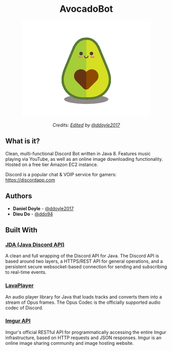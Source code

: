 <h1 align="center"> AvocadoBot </h1>

<div align="center">
	<img src="https://github.com/ddoyle2017/AvocadoBot/blob/master/avocado.png"/>
	<p>
      <em>Credits: <a href="https://www.pinterest.com/pin/143200463135381917/">Edited</a> by <a href="https://github.com/ddoyle2017">@ddoyle2017</a> 
      </em>
    </p>
</div>


## What is it?

Clean, multi-functional Discord Bot written in Java 8. Features music playing via YouTube, as well as an online image downloading functionality. Hosted on a free tier Amazon EC2 instance.

Discord is a popular chat & VOIP service for gamers: https://discordapp.com

## Authors

* **Daniel Doyle** - [@ddoyle2017](https://github.com/ddoyle2017)
* **Dieu Do** - [@ddo94](https://github.com/ddo94) 

## Built With
### [JDA (Java Discord API)](https://github.com/DV8FromTheWorld/JDA)

A clean and full wrapping of the Discord API for Java. The Discord API is based around two layers, a  HTTPS/REST API for general operations, and a persistent secure websocket-based connection for sending and subscribing to real-time events.

### [LavaPlayer](https://github.com/sedmelluq/LavaPlayer#lavaplayer---audio-player-library-for-discord)

An audio player library for Java that loads tracks and converts them into a stream of Opus frames. The Opus Codec is the officially supported audio codec of Discord.

### [Imgur API](https://apidocs.imgur.com/)

Imgur's official RESTful API for programmatically accessing the entire Imgur infrastructure, based on HTTP requests and JSON responses. Imgur is an online image sharing community and image hosting website.
